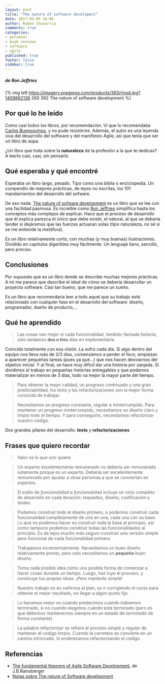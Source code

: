 ```yaml
---
layout: post
title: "The nature of software developent"
date: 2017-03-05 16:06
author: Ruben Chavarria
comments: true
categories: 
- personal
- book reviews
- software
- agile
published: true
footer: false
sidebar: true
---
```


##### de Ron Jeffries

{% img left https://imagery.pragprog.com/products/363/rjnsd.jpg?1409862136 260 392 The nature of software development %}

## Por qué lo he leído

Como casi todos los libros, por recomendación. Ví que lo recomendaba
[Carlos Buenosvinos], y no pude resistirme. Además, el autor es una leyenda
viva del desarrollo del software y del manifiesto Agile, así que tenía que ser
un libro de aúpa.

¿Un libro que trata sobre la **naturaleza** de la profesión a la que te
dedicas? A leerlo casi, casi, sin pensarlo.

<!-- more -->

## Qué esperaba y qué encontré

Esperaba un libro largo, pesado. Tipo como una biblia o enciclopedia. Un
compendio de mejores prácticas, de leyes no escritas, los 101 mandamientos del
desarrollo del sofware.

De eso nada. [The nature of sofware development] es un libro que se lee con una
facilidad pasmosa. Es increíble como [Ron Jeffries] simplifica hasta los
conceptos más complejos de explicar. Hace que el proceso de desarrollo que él
explica parezca el único que debe existir, el natural, al que se debería tender
si dejáramos que las fuerzas actuaran solas (tipo naturaleza, no sé si se me
entiende la metáfora).

Es un libro relativamente corto, con muchas (y muy buenas) ilustraciones.
Dividido en capìtulos digeribles muy fácilmente. Un lenguaje llano, sencillo,
pero preciso.

## Conclusiones

Por supuesto que es un libro donde se describe muchas mejores prácticas. A mí
me parece que describe el ideal de cómo se debería desarrollar un proyecto
software. Casi tan bueno, que me parece un sueño.

Es un libro que recomendaría leer a todo aquel que su trabajo esté relacionado
con cualquier fase en el desarrollo del software: diseño, programador, dueño de
producto,...

## Qué he aprendido

> Las cosas van mejor si cada funcionalidad, también llamada *historia*, sólo
> tardamos **dos o tres** días en implementarla.

Coincido totalmente con esa visión. La sufro cada día. Si algo dentro del
equipo nos lleva más de 2/3 días, comenzamos a perder el foco, empiezan a
aparecer pequeñas tareas (pues ya que...) que nos hacen desviarnos del objetivo
inicial. Y al final, se hace muy difícil dar una historia por zanjada. Si
dividimos el trabajo en pequeñas historias entregables y que podamos
materializar en menos de 3 días, todo va mejor la mayor parte del tiempo.

> Para obtener la mejor calidad, un progreso continuado y una gran
> predictabilidad, los tests y las refactorizaciones son la mejor forma
> conocida de trabajar.

<!-- split -->

> Necesitamos un progreso constante, regular e ininterrumpido. Para mantener un
> progreso ininterrumpido, necesitamos un diseño claro y limpio todo el tiempo.
> Y para conseguirlo, necesitamos refactorizar nuestro código.

Dos grandes pilares del desarrollo: **tests** y **refactorizaciones**

## Frases que quiero recordar

> Valor es lo que uno quiere

<!-- split -->

> Un experto excelentemente remunerado no debería ser remunerado solamente
> porque es un experto. Debería ser excelentemente remunerado por ayudar a
> otras personas a que se conviertan en expertos.

<!-- split -->

> El estilo de *funcionalidad a funcionalidad* incluye un ciclo completo de
> desarrollo en cada iteración: requisitos, diseño, codificación y testeo.

<!-- split -->

> Podemos construir todo el diseño primero, o podemos construir cada
> funcionalidad completamente de una en una, cada una con su base. Lo que no
> podemos hacer es construir toda la base al principio, así como tampoco
> podemos construir todas las funcionalidades al principio. Es de lejos mucho
> más seguro construir una versión simple pero funcional de cada funcionalidad
> primero.

<!-- split -->

> Trabajamos incrementalmente. Necesitamos un buen diseño relativamente pronto,
> pero solo necesitamos un **pequeño** buen diseño.

<!-- split -->

> Toma cada posible idea como una posible forma de comenzar a hacer cosas
> durante un tiempo. Luego, haz tuyo el proceso, y construye tus propias ideas.
> ¡Pero mantenlo simple!

<!-- split -->

> Nuestro trabajo no es ceñirnos al plan, es ir corrigiendo el curso para
> obtener el mejor resultado, no llegar a algún punto fijo.

<!-- split -->

> Lo hacemos mejor no cuando predecimos cuándo habremos terminado, si no cuando
> elegimos cuándo está terminado (pero es que debemos mantenernos siempre en un
> estado de *terminado* de forma constante)

<!-- split -->

> La palabra refactorizar se refiere al proceso simple y regular de mantener el
> código limpio. Cuando la carretera se convierte en un camino intrincado, lo
> enderezamos refactorizando el código.

## Referencias

- [The fundamental theorem of Agile Software Development], de J.B.Rainsberger
- [Notas sobre The nature of Software development]

[Carlos Buenosvinos]: https://carlosbuenosvinos.com/
[The nature of sofware development]: https://pragprog.com/book/rjnsd/the-nature-of-software-development
[Ron Jeffries]: http://ronjeffries.com/
[The fundamental theorem of Agile Software Development]: https://vimeo.com/79106557
[Notas sobre The nature of Software development]: https://github.com/rchavarria/blog-post-incubator/blob/master/published-book-notes/the-nature-of-software-development-by-ron-jeffries.markdown

